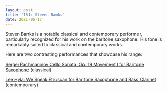 ```yaml
---
layout: post  
title: "151: Steven Banks"  
date: 2021-05-17  
---
```


Steven Banks is a notable classical and contemporary performer, particularly recognized for his work on the baritone saxophone. His tone is remarkably suited to classical and contemporary works.

Here are two contrasting performances that showcase his range:

[Sergei Rachmaninov Cello Sonata, Op. 19 Movement I for Baritone Saxophone](https://youtu.be/nffyChXzBpU) (classical)  

[Lee Hyla: We Speak Etruscan for Baritone Saxophone and Bass Clarinet](https://youtu.be/zQLwJUn5k0s) (contemporary)  
